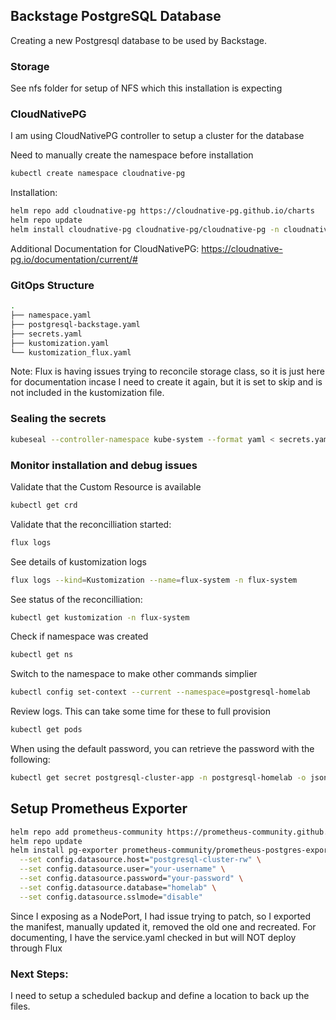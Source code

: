 ## Backstage PostgreSQL Database
Creating a new Postgresql database to be used by Backstage.

### Storage
See nfs folder for setup of NFS which this installation is expecting

### CloudNativePG
I am using CloudNativePG controller to setup a cluster for the database

Need to manually create the namespace before installation
```bash
kubectl create namespace cloudnative-pg 
```

Installation:
```bash
helm repo add cloudnative-pg https://cloudnative-pg.github.io/charts
helm repo update
helm install cloudnative-pg cloudnative-pg/cloudnative-pg -n cloudnative-pg
```

Additional Documentation for CloudNativePG:  https://cloudnative-pg.io/documentation/current/#

### GitOps Structure

```bash
.
├── namespace.yaml
├── postgresql-backstage.yaml
├── secrets.yaml
├── kustomization.yaml
└── kustomization_flux.yaml
```


Note: Flux is having issues trying to reconcile storage class, so it is just here for documentation incase I need to
create it again, but it is set to skip and is not included in the kustomization file.

### Sealing the secrets

```bash
kubeseal --controller-namespace kube-system --format yaml < secrets.yaml > sealed-postgres-secret.yaml
```


### Monitor installation and debug issues
Validate that the Custom Resource is available
```bash
kubectl get crd
```

Validate that the reconcilliation started:
```bash
flux logs
```

See details of kustomization logs
```bash
flux logs --kind=Kustomization --name=flux-system -n flux-system
```


See status of the reconcilliation:
```bash
kubectl get kustomization -n flux-system
```

Check if namespace was created
```bash
kubectl get ns
```

Switch to the namespace to make other commands simplier
```bash
kubectl config set-context --current --namespace=postgresql-homelab
```

Review logs.  This can take some time for these to full provision
```bash
kubectl get pods
```

When using the default password, you can retrieve the password with the following:
```bash
kubectl get secret postgresql-cluster-app -n postgresql-homelab -o jsonpath='{.data.password}' | base64 --decode
```


## Setup Prometheus Exporter

```bash
helm repo add prometheus-community https://prometheus-community.github.io/helm-charts
helm repo update
helm install pg-exporter prometheus-community/prometheus-postgres-exporter \
  --set config.datasource.host="postgresql-cluster-rw" \
  --set config.datasource.user="your-username" \
  --set config.datasource.password="your-password" \
  --set config.datasource.database="homelab" \
  --set config.datasource.sslmode="disable"
```

Since I exposing as a NodePort, I had issue trying to patch, so I exported the manifest, manually updated it, removed the old one and recreated.  For documenting, I have the service.yaml checked in but will NOT deploy through Flux


### Next Steps:
I need to setup a scheduled backup and define a location to back up the files.